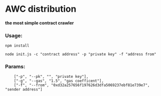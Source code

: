 # AWC distribution
#### the most simple contract crawler 
### Usage:
  ```npm install```

  ```node init.js -c "contract address" -p "private key" -f "address from"```
  
### Params:  
```    ["-c", "--contract", "0x41e5560054824eA6B0732E656E3Ad64E20e94E45", "contract address"],
    ["-p", "--pk", "", "private key"],
    ["-g", "--gas", "1.5", "gas coefficent"],
    ["-f", "--from", "0xd32a257656f197626d3dfa5069237ebf81e739e7", "sender address"]
